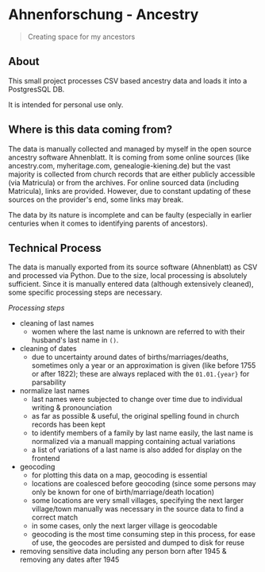 # Ahnenforschung - Ancestry

> Creating space for my ancestors

## About
This small project processes CSV based ancestry data and loads it into a PostgresSQL DB.


It is intended for personal use only.


## Where is this data coming from?
The data is manually collected and managed by myself in the open source ancestry software Ahnenblatt.
It is coming from some online sources (like ancestry.com, myheritage.com, genealogie-kiening.de) but the vast majority is collected from church records that are either publicly accessible (via Matricula) or from the archives.
For online sourced data (including Matricula), links are provided. However, due to constant updating of these sources on the provider's end, some links may break.

The data by its nature is incomplete and can be faulty (especially in earlier centuries when it comes to identifying parents of ancestors).

## Technical Process
The data is manually exported from its source software (Ahnenblatt) as CSV and processed via Python.
Due to the size, local processing is absolutely sufficient.
Since it is manually entered data (although extensively cleaned), some specific processing steps are necessary.

*Processing steps*
- cleaning of last names
  - women where the last name is unknown are referred to with their husband's last name in `()`. 
- cleaning of dates
  - due to uncertainty around dates of births/marriages/deaths, sometimes only a year or an approximation is given (like before 1755 or after 1822); these are always replaced with the `01.01.{year}` for parsability
- normalize last names
  - last names were subjected to change over time due to individual writing & pronounciation
  - as far as possible & useful, the original spelling found in church records has been kept
  - to identify members of a family by last name easily, the last name is normalized via a manuall mapping containing actual variations
  - a list of variations of a last name is also added for display on the frontend
- geocoding
  - for plotting this data on a map, geocoding is essential
  - locations are coalesced before geocoding (since some persons may only be known for one of birth/marriage/death location)
  - some locations are very small villages, specifying the next larger village/town manually was necessary in the source data to find a correct match
  - in some cases, only the next larger village is geocodable 
  - geocoding is the most time consuming step in this process, for ease of use, the geocodes are persisted and dumped to disk for reuse
- removing sensitive data including any person born after 1945 & removing any dates after 1945